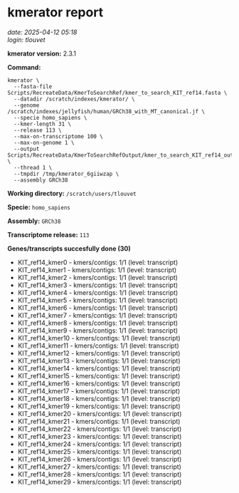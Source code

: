 # kmerator report
*date: 2025-04-12 05:18*  
*login: tlouvet*

**kmerator version:** 2.3.1

**Command:**

```
kmerator \
  --fasta-file Scripts/RecreateData/KmerToSearchRef/kmer_to_search_KIT_ref14.fasta \
  --datadir /scratch/indexes/kmerator/ \
  --genome /scratch/indexes/jellyfish/human/GRCh38_with_MT_canonical.jf \
  --specie homo_sapiens \
  --kmer-length 31 \
  --release 113 \
  --max-on-transcriptome 100 \
  --max-on-genome 1 \
  --output Scripts/RecreateData/KmerToSearchRefOutput/kmer_to_search_KIT_ref14_output \
  --thread 1 \
  --tmpdir /tmp/kmerator_6giiwzap \
  --assembly GRCh38
```

**Working directory:** `/scratch/users/tlouvet`

**Specie:** `homo_sapiens`

**Assembly:** `GRCh38`

**Transcriptome release:** `113`

**Genes/transcripts succesfully done (30)**

- KIT_ref14_kmer0 - kmers/contigs: 1/1 (level: transcript)
- KIT_ref14_kmer1 - kmers/contigs: 1/1 (level: transcript)
- KIT_ref14_kmer2 - kmers/contigs: 1/1 (level: transcript)
- KIT_ref14_kmer3 - kmers/contigs: 1/1 (level: transcript)
- KIT_ref14_kmer4 - kmers/contigs: 1/1 (level: transcript)
- KIT_ref14_kmer5 - kmers/contigs: 1/1 (level: transcript)
- KIT_ref14_kmer6 - kmers/contigs: 1/1 (level: transcript)
- KIT_ref14_kmer7 - kmers/contigs: 1/1 (level: transcript)
- KIT_ref14_kmer8 - kmers/contigs: 1/1 (level: transcript)
- KIT_ref14_kmer9 - kmers/contigs: 1/1 (level: transcript)
- KIT_ref14_kmer10 - kmers/contigs: 1/1 (level: transcript)
- KIT_ref14_kmer11 - kmers/contigs: 1/1 (level: transcript)
- KIT_ref14_kmer12 - kmers/contigs: 1/1 (level: transcript)
- KIT_ref14_kmer13 - kmers/contigs: 1/1 (level: transcript)
- KIT_ref14_kmer14 - kmers/contigs: 1/1 (level: transcript)
- KIT_ref14_kmer15 - kmers/contigs: 1/1 (level: transcript)
- KIT_ref14_kmer16 - kmers/contigs: 1/1 (level: transcript)
- KIT_ref14_kmer17 - kmers/contigs: 1/1 (level: transcript)
- KIT_ref14_kmer18 - kmers/contigs: 1/1 (level: transcript)
- KIT_ref14_kmer19 - kmers/contigs: 1/1 (level: transcript)
- KIT_ref14_kmer20 - kmers/contigs: 1/1 (level: transcript)
- KIT_ref14_kmer21 - kmers/contigs: 1/1 (level: transcript)
- KIT_ref14_kmer22 - kmers/contigs: 1/1 (level: transcript)
- KIT_ref14_kmer23 - kmers/contigs: 1/1 (level: transcript)
- KIT_ref14_kmer24 - kmers/contigs: 1/1 (level: transcript)
- KIT_ref14_kmer25 - kmers/contigs: 1/1 (level: transcript)
- KIT_ref14_kmer26 - kmers/contigs: 1/1 (level: transcript)
- KIT_ref14_kmer27 - kmers/contigs: 1/1 (level: transcript)
- KIT_ref14_kmer28 - kmers/contigs: 1/1 (level: transcript)
- KIT_ref14_kmer29 - kmers/contigs: 1/1 (level: transcript)
